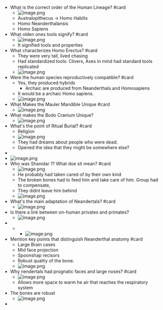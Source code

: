 - What is the correct order of the Human Lineage? #card
	- ![image.png](../assets/image_1715170106833_0.png)
	- Australopithecus -> Homo Habilis
	- Homo Neanderthalansis
	- Homo Sapiens
- What olden ones tools signify? #card
	- ![image.png](../assets/image_1715170223659_0.png)
	- It signified tools and properties
- What characterizes Homo Erectus? #card
	- They were very tall, lived chasing
	- Had standardized tools: Clivers, Axes in mind had standard tools replicated
	- ![image.png](../assets/image_1715170316587_0.png)
- Were the human species reproductively compatible? #card
	- Yes, they produced hybrids
		- Archaic are produced from Neanderthals and Homosapiens
	- It would be a archaic Homo sapiens.
	- ![image.png](../assets/image_1715170767353_0.png)
- What Makes the Mauler Mandible Unique #card
	- ![image.png](../assets/image_1715171001721_0.png)
- What makes the Bodo Cranium Unique?
	- ![image.png](../assets/image_1715171092611_0.png)
- What's the point of Ritual Burial? #card
	- Religion
	- ![image.png](../assets/image_1715171247149_0.png)
	- They had dreams about people who were dead.
	- Opened the idea that they might be somewhere else?
-
- ![image.png](../assets/image_1715171388951_0.png)
- Who was Shanidar 1? What doe sit mean? #card
	- ![image.png](../assets/image_1715171413728_0.png)
	- He probably had taken cared of by their own kind
	- The broken bones had to feed him and take care of him. Group had to compensate,
	- They didnt leave him behind
	- ![image.png](../assets/image_1715171751686_0.png)
- What's the main adaptation of Neandertals? #card
	- ![image.png](../assets/image_1715172060291_0.png)
- Is there a link between on-human privates and primates?
	- ![image.png](../assets/image_1715172205684_0.png)
- -
	- ![image.png](../assets/image_1715172389812_0.png)
- Mention key points that distinguish Neanderthal anatomy #card
	- Large Brain cases
	- Mid face projection
	- Spoonshap recisors
	- Robust quality of the bone.
	- ![image.png](../assets/image_1715172503119_0.png)
- Why nendertals had prognatic faces and large noses? #card
	- ![image.png](../assets/image_1715172774228_0.png)
	- Allows more space to warm he air that reaches the respiratory system
- The bones are robust
	- ![image.png](../assets/image_1715172892432_0.png)
-
